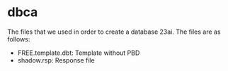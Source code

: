 # dbca
The files that we used in order to create a database 23ai. The files are as follows:
- FREE.template.dbt: Template without PBD
- shadow.rsp: Response file
